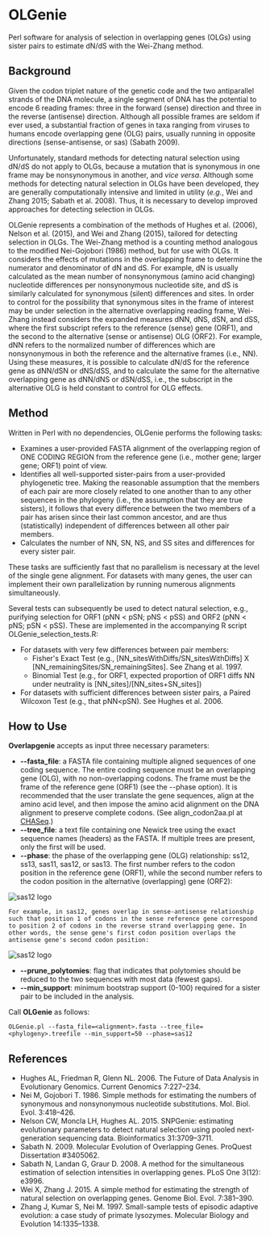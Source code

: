 # OLGenie
Perl software for analysis of selection in overlapping genes (OLGs) using sister pairs to estimate dN/dS with the Wei-Zhang method.

## Background
Given the codon triplet nature of the genetic code and the two antiparallel strands of the DNA molecule, a single segment of DNA has the potential to encode 6 reading frames: three in the forward (sense) direction and three in the reverse (antisense) direction. Although all possible frames are seldom if ever used, a substantial fraction of genes in taxa ranging from viruses to humans encode overlapping gene (OLG) pairs, usually running in opposite directions (sense-antisense, or sas) (Sabath 2009). 

Unfortunately, standard methods for detecting natural selection using dN/dS do not apply to OLGs, because a mutation that is synonymous in one frame may be nonsynonymous in another, and *vice versa*. Although some methods for detecting natural selection in OLGs have been developed, they are generally computationally intensive and limited in utility (*e.g.*, Wei and Zhang 2015; Sabath et al. 2008). Thus, it is necessary to develop improved approaches for detecting selection in OLGs. 

OLGenie represents a combination of the methods of Hughes et al. (2006), Nelson et al. (2015), and Wei and Zhang (2015), tailored for detecting selection in OLGs. The Wei-Zhang method is a counting method analogous to the modified Nei-Gojobori (1986) method, but for use with OLGs. It considers the effects of mutations in the overlapping frame to determine the numerator and denominator of dN and dS.  For example, dN is usually calculated as the mean number of nonsynonymous (amino acid changing) nucleotide differences per nonsynonymous nucleotide site, and dS is similarly calculated for synonymous (silent) differences and sites. In order to control for the possibility that synonymous sites in the frame of interest may be under selection in the alternative overlapping reading frame, Wei-Zhang instead considers the expanded measures dNN, dNS, dSN, and dSS, where the first subscript refers to the reference (sense) gene (ORF1), and the second to the alternative (sense or antisense) OLG (ORF2). For example, dNN refers to the normalized number of differences which are nonsynonymous in both the reference and the alternative frames (i.e., NN). Using these measures, it is possible to calculate dN/dS for the reference gene as dNN/dSN or dNS/dSS, and to calculate the same for the alternative overlapping gene as dNN/dNS or dSN/dSS, i.e., the subscript in the alternative OLG is held constant to control for OLG effects. 

## Method
Written in Perl with no dependencies, OLGenie performs the following tasks:
			
* Examines a user-provided FASTA alignment of the overlapping region of ONE CODING REGION from the reference gene (i.e., mother gene; larger gene; ORF1) point of view.
* Identifies all well-supported sister-pairs from a user-provided phylogenetic tree. Making the reasonable assumption that the members of each pair are more closely related to one another than to any other sequences in the phylogeny (i.e., the assumption that they are true sisters), it follows that every difference between the two members of a pair has arisen since their last common ancestor, and are thus (statistically) independent of differences between all other pair members.
* Calculates the number of NN, SN, NS, and SS sites and differences for every sister pair.

These tasks are sufficiently fast that no parallelism is necessary at the level of the single gene alignment. For datasets with many genes, the user can implement their own parallelization by running numerous alignments simultaneously.

Several tests can subsequently be used to detect natural selection, e.g., purifying selection for ORF1 (pNN < pSN; pNS < pSS) and ORF2 (pNN < pNS; pSN < pSS). These are implemented in the accompanying R script OLGenie_selection_tests.R:

* For datasets with very few differences between pair members: 
	* Fisher's Exact Test (e.g., [NN\_sitesWithDiffs/SN\_sitesWithDiffs] X [NN\_remainingSites/SN\_remainingSites]. See Zhang et al. 1997.
	* Binomial Test (e.g., for ORF1, expected proportion of ORF1 diffs NN under neutrality is [NN\_sites]/[NN\_sites+SN\_sites])
* For datasets with sufficient differences between sister pairs, a Paired Wilcoxon Test (e.g., that pNN<pSN). See Hughes et al. 2006.

## How to Use
**Overlapgenie** accepts as input three necessary parameters: 

* **--fasta\_file**: a FASTA file containing multiple aligned sequences of one coding sequence. The entire coding sequence must be an overlapping gene (OLG), with no non-overlapping codons. The frame must be the frame of the reference gene (ORF1) (see the --phase option). It is recommended that the user translate the gene sequences, align at the amino acid level, and then impose the amino acid alignment on the DNA alignment to preserve complete codons. (See align\_codon2aa.pl at <a target="_blank" href="https://github.com/chasewnelson/CHASeq">CHASeq</a>.)
* **--tree\_file**: a text file containing one Newick tree using the exact sequence names (headers) as the FASTA. If multiple trees are present, only the first will be used.
* **--phase**: the phase of the overlapping gene (OLG) relationship: ss12, ss13, sas11, sas12, or sas13. The first number refers to the codon position in the reference gene (ORF1), while the second number refers to the codon position in the alternative (overlapping) gene (ORF2):
<img src="https://github.com/chasewnelson/overlapgenie/blob/master/OLGs_all_phases.png" alt="sas12 logo" align="middle">

	For example, in sas12, genes overlap in sense-antisense relationship such that position 1 of codons in the sense reference gene correspond to position 2 of codons in the reverse strand overlapping gene. In other words, the sense gene's first codon position overlaps the antisense gene's second codon position:
<img src="https://github.com/chasewnelson/overlapgenie/blob/master/sas12_figure.png" alt="sas12 logo" align="middle">

* **--prune\_polytomies**: flag that indicates that polytomies should be reduced to the two sequences with most data (fewest gaps).
* **--min\_support**: minimum bootstrap support (0-100) required for a sister pair to be included in the analysis.

Call **OLGenie** as follows:

    OLGenie.pl --fasta_file=<alignment>.fasta --tree_file=<phylogeny>.treefile --min_support=50 --phase=sas12

## References
* Hughes AL, Friedman R, Glenn NL. 2006. The Future of Data Analysis in Evolutionary Genomics. Current Genomics 7:227–234.
* Nei M, Gojobori T. 1986. Simple methods for estimating the numbers of synonymous and nonsynonymous nucleotide substitutions. Mol. Biol. Evol. 3:418–426.
* Nelson CW, Moncla LH, Hughes AL. 2015. SNPGenie: estimating evolutionary parameters to detect natural selection using pooled next-generation sequencing data. Bioinformatics 31:3709–3711.
* Sabath N. 2009. Molecular Evolution of Overlapping Genes. ProQuest Dissertation #3405062.* Sabath N, Landan G, Graur D. 2008. A method for the simultaneous estimation of selection intensities in overlapping genes. PLoS One 3(12): e3996.* Wei X, Zhang J. 2015. A simple method for estimating the strength of natural selection on overlapping genes. Genome Biol. Evol. 7:381–390.
* Zhang J, Kumar S, Nei M. 1997. Small-sample tests of episodic adaptive evolution: a case study of primate lysozymes. Molecular Biology and Evolution 14:1335–1338.